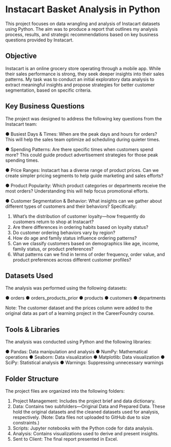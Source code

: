 # Instacart Basket Analysis in Python
This project focuses on data wrangling and analysis of Instacart datasets using Python. The aim was to produce a report that outlines my analysis process, results, and strategic recommendations based on key business questions provided by Instacart.

## Objective
Instacart is an online grocery store operating through a mobile app. While their sales performance is strong, they seek deeper insights into their sales patterns. My task was to conduct an initial exploratory data analysis to extract meaningful insights and propose strategies for better customer segmentation, based on specific criteria.

## Key Business Questions
The project was designed to address the following key questions from the Instacart team:

● Busiest Days & Times: When are the peak days and hours for orders? This will help the sales team optimize ad scheduling during quieter times.

● Spending Patterns: Are there specific times when customers spend more? This could guide product advertisement strategies for those peak spending times.

● Price Ranges: Instacart has a diverse range of product prices. Can we create simpler pricing segments to help guide marketing and sales efforts?

● Product Popularity: Which product categories or departments receive the most orders? Understanding this will help focus promotional efforts.

● Customer Segmentation & Behavior: What insights can we gather about different types of customers and their behaviors? Specifically:

1. What’s the distribution of customer loyalty—how frequently do customers return to shop at Instacart?
2. Are there differences in ordering habits based on loyalty status?
3. Do customer ordering behaviors vary by region?
4. How do age and family status influence ordering patterns?
5. Can we classify customers based on demographics like age, income, family status, or product preferences?
6. What patterns can we find in terms of order frequency, order value, and product preferences across different customer profiles?

## Datasets Used
The analysis was performed using the following datasets:

● orders ● orders_products_prior ● products ● customers ● departments

Note: The customer dataset and the prices column were added to the original data as part of a learning project in the CareerFoundry course.

## Tools & Libraries
The analysis was conducted using Python and the following libraries:

● Pandas: Data manipulation and analysis ● NumPy: Mathematical operations ● Seaborn: Data visualization ● Matplotlib: Data visualization ● SciPy: Statistical analysis ● Warnings: Suppressing unnecessary warnings

## Folder Structure
The project files are organized into the following folders:

1. Project Management: Includes the project brief and data dictionary.
2. Data: Contains two subfolders—Original Data and Prepared Data. These hold the original datasets and the cleaned datasets used for analysis, respectively. (Note: Data files not uploaded to GitHub due to size constraints.)
3. Scripts: Jupyter notebooks with the Python code for data analysis.
4. Analysis: Contains visualizations used to derive and present insights.
5. Sent to Client: The final report presented in Excel.

     
